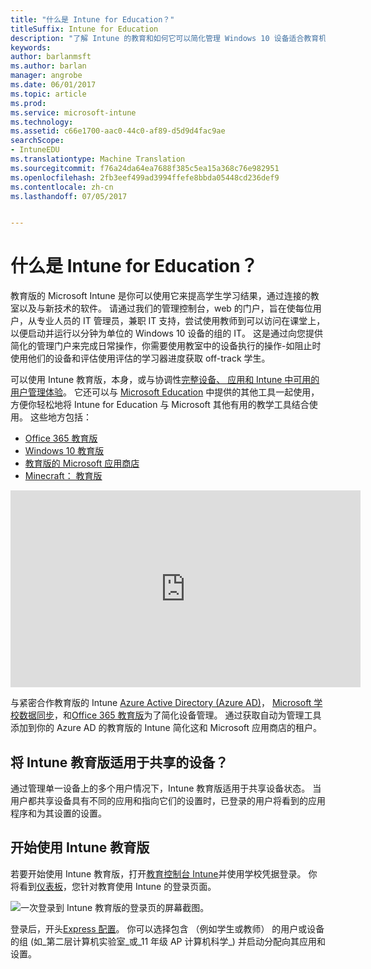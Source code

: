 ```yaml
---
title: "什么是 Intune for Education？"
titleSuffix: Intune for Education
description: "了解 Intune 的教育和如何它可以简化管理 Windows 10 设备适合教育机构。"
keywords: 
author: barlanmsft
ms.author: barlan
manager: angrobe
ms.date: 06/01/2017
ms.topic: article
ms.prod: 
ms.service: microsoft-intune
ms.technology: 
ms.assetid: c66e1700-aac0-44c0-af89-d5d9d4fac9ae
searchScope:
- IntuneEDU
ms.translationtype: Machine Translation
ms.sourcegitcommit: f76a24da64ea7688f385c5ea15a368c76e982951
ms.openlocfilehash: 2fb3eef499ad3994ffefe8bbda05448cd236def9
ms.contentlocale: zh-cn
ms.lasthandoff: 07/05/2017


---
```


# <a name="what-is-intune-for-education"></a>什么是 Intune for Education？

教育版的 Microsoft Intune 是你可以使用它来提高学生学习结果，通过连接的教室以及与新技术的软件。 请通过我们的管理控制台，web 的门户，旨在使每位用户，从专业人员的 IT 管理员，兼职 IT 支持，尝试使用教师到可以访问在课堂上，以便启动并运行以分钟为单位的 Windows 10 设备的组的 IT。 这是通过向您提供简化的管理门户来完成日常操作，你需要使用教室中的设备执行的操作-如阻止时使用他们的设备和评估使用评估的学习器进度获取 off-track 学生。

可以使用 Intune 教育版，本身，或与协调性[完整设备、 应用和 Intune 中可用的用户管理体验](https://docs.microsoft.com/intune/understand-explore/introduction-to-microsoft-intune)。 它还可以与 [Microsoft Education](https://docs.microsoft.com/education/#pivot=itpro) 中提供的其他工具一起使用，方便你轻松地将 Intune for Education 与 Microsoft 其他有用的教学工具结合使用。 这些地方包括：

- [Office 365 教育版](https://support.office.com/article/Set-up-Office-365-for-business-6a3a29a0-e616-4713-99d1-15eda62d04fa)
- [Windows 10 教育版](https://docs.microsoft.com/education/windows)
- [教育版的 Microsoft 应用商店](https://docs.microsoft.com/microsoft-store/index?toc=/microsoft-store/education/toc.json)
- [Minecraft： 教育版](https://docs.microsoft.com/education/windows/school-get-minecraft)

<iframe width="560" height="315" src="https://www.youtube.com/embed/ukrnCwcLvV8" frameborder="0" allowfullscreen></iframe>

与紧密合作教育版的 Intune [Azure Active Directory (Azure AD)](https://docs.microsoft.com/azure/active-directory/active-directory-administer)， [Microsoft 学校数据同步](https://sds.microsoft.com)，和[Office 365 教育版](https://support.office.com/article/Get-started-with-Office-365-Education-AB02ABE5-A1EE-458C-B749-5B44416CCF14)为了简化设备管理。 通过获取自动为管理工具添加到你的 Azure AD 的教育版的 Intune 简化这和 Microsoft 应用商店的租户。

## <a name="will-intune-for-education-work-for-shared-devices"></a>将 Intune 教育版适用于共享的设备？
通过管理单一设备上的多个用户情况下，Intune 教育版适用于共享设备状态。 当用户都共享设备具有不同的应用和指向它们的设置时，已登录的用户将看到的应用程序和为其设置的设置。

## <a name="get-started-with-intune-for-education"></a>开始使用 Intune 教育版
若要开始使用 Intune 教育版，打开[教育控制台 Intune](https://intuneeducation.portal.azure.com)并使用学校凭据登录。 你将看到[仪表板](how-do-i-customize-my-dashboard.md)，您针对教育使用 Intune 的登录页面。

![一次登录到 Intune 教育版的登录页的屏幕截图。](./media/dashboard-001-landing-page.png)

登录后，开头[Express 配置](what-is-express-configuration.md)。 你可以选择包含 （例如学生或教师） 的用户或设备的组 (如_第二层计算机实验室_或_11 年级 AP 计算机科学_) 并启动分配向其应用和设置。

